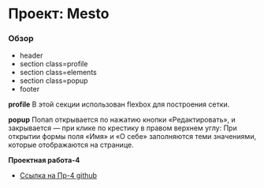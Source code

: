 # Проект: Mesto

### Обзор
* header
* section class=profile
* section class=elements
* section class=popup
* footer


**profile**
В этой секции использован flexbox для построения сетки.


**popup**
Попап открывается по нажатию кнопки «Редактировать», и закрывается — при клике по крестику в правом верхнем углу:
При открытии формы поля «Имя» и «О себе»  заполняются теми значениями, которые отображаются на странице.

**Проектная работа-4**

* [Ссылка на Пр-4 github](https://ulanbekboev.github.io/mesto/)


